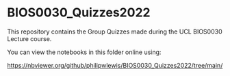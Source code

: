 # BIOS0030_Quizzes2022

This repository contains the Group Quizzes made during the UCL BIOS0030 Lecture course.

You can view the notebooks in this folder online using:

https://nbviewer.org/github/philipwlewis/BIOS0030_Quizzes2022/tree/main/
